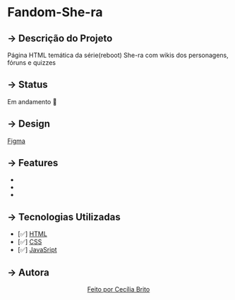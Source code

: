 # Fandom-She-ra

## → Descrição do Projeto

<p>Página HTML temática da série(reboot) She-ra com wikis dos personagens, fóruns e quizzes </p>

## → Status

<p>Em andamento 🚀</p>

## → Design

<a href="https://www.figma.com/file/45Gm5c7UMfKkRQr0EaOKwl/Fandom-She-ra?node-id=0%3A1">Figma</a>

## → Features

<ul>
<li></li>
<li></li>
<li></li>
</ul>

## → Tecnologias Utilizadas

- [✅] [HTML](https://developer.mozilla.org/pt-BR/docs/Web/HTML)
- [✅] [CSS](https://developer.mozilla.org/pt-BR/docs/Web/CSS)
- [✅] [JavaSript](https://developer.mozilla.org/pt-BR/docs/Web/JavaScript)

## → Autora

<p align='center'><a href="https://www.linkedin.com/in/cec%C3%ADlia-brito-santos-a22193170/">Feito por Cecília Brito</a></p>
